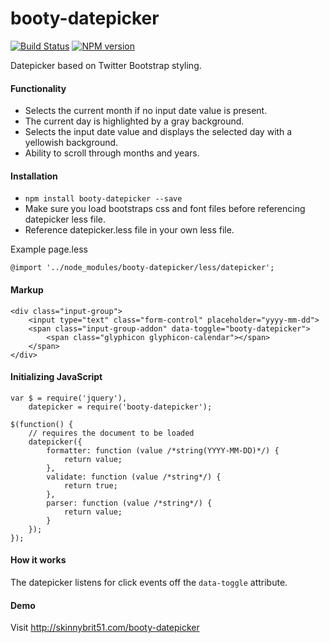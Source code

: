 booty-datepicker
================

[![Build Status](https://travis-ci.org/skinnybrit51/booty-datepicker.svg?branch=master)](https://travis-ci.org/skinnybrit51/booty-datepicker)
[![NPM version](https://badge.fury.io/js/booty-datepicker.svg)](http://badge.fury.io/js/booty-datepicker)

Datepicker based on Twitter Bootstrap styling.

#### Functionality
* Selects the current month if no input date value is present.
* The current day is highlighted by a gray background.
* Selects the input date value and displays the selected day with a yellowish background.
* Ability to scroll through months and years.

#### Installation
* <code>npm install booty-datepicker --save</code>
* Make sure you load bootstraps css and font files before referencing datepicker less file. 
* Reference datepicker.less file in your own less file.

Example page.less
````
@import '../node_modules/booty-datepicker/less/datepicker';
````

#### Markup
````
<div class="input-group">
    <input type="text" class="form-control" placeholder="yyyy-mm-dd">
    <span class="input-group-addon" data-toggle="booty-datepicker">     
        <span class="glyphicon glyphicon-calendar"></span>
    </span>
</div>
````

#### Initializing JavaScript
````
var $ = require('jquery'),
    datepicker = require('booty-datepicker');

$(function() {
    // requires the document to be loaded
    datepicker({
        formatter: function (value /*string(YYYY-MM-DD)*/) {
            return value;
        },
        validate: function (value /*string*/) {
            return true;
        },
        parser: function (value /*string*/) {
            return value;
        }
    });
});
````

#### How it works
The datepicker listens for click events off the <code>data-toggle</code> attribute.


#### Demo
Visit http://skinnybrit51.com/booty-datepicker
